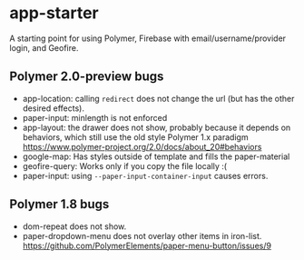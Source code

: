 # app-starter
A starting point for using Polymer, Firebase with email/username/provider login, and Geofire.


## Polymer 2.0-preview bugs
* app-location: calling `redirect` does not change the url (but has the other desired effects).
* paper-input: minlength is not enforced
* app-layout: the drawer does not show, probably because it depends on behaviors,
  which still use the old style Polymer 1.x paradigm
  https://www.polymer-project.org/2.0/docs/about_20#behaviors
* google-map: Has styles outside of template and fills the paper-material
* geofire-query: Works only if you copy the file locally  :(
* paper-input: using `--paper-input-container-input` causes errors.

## Polymer 1.8 bugs
* dom-repeat does not show.
* paper-dropdown-menu does not overlay other items in iron-list.
  https://github.com/PolymerElements/paper-menu-button/issues/9
